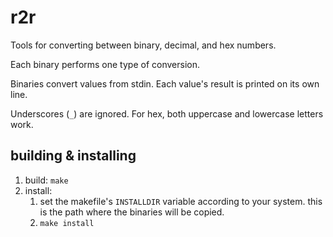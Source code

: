 # r2r

Tools for converting between binary, decimal, and hex numbers.

Each binary performs one type of conversion.

Binaries convert values from stdin.
Each value's result is printed on its own line.

Underscores (`_`) are ignored.
For hex, both uppercase and lowercase letters work.

## building & installing

1. build: `make`
2. install:
   1. set the makefile's `INSTALLDIR` variable according to your system.
      this is the path where the binaries will be copied.
   2. `make install`

